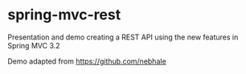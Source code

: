 spring-mvc-rest
===============

Presentation and demo creating a REST API using the new features in Spring MVC 3.2

Demo adapted from https://github.com/nebhale

